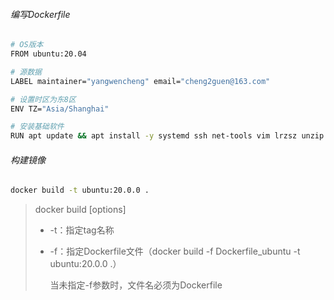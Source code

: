 ###### 编写Dockerfile

```bash
# OS版本
FROM ubuntu:20.04

# 源数据
LABEL maintainer="yangwencheng" email="cheng2guen@163.com"

# 设置时区为东8区
ENV TZ="Asia/Shanghai"

# 安装基础软件
RUN apt update && apt install -y systemd ssh net-tools vim lrzsz unzip
```

###### 构建镜像

```bash
docker build -t ubuntu:20.0.0 .
```

> docker build [options]
>
> - -t：指定tag名称
>
> - -f：指定Dockerfile文件（docker build -f Dockerfile_ubuntu -t ubuntu:20.0.0 .）
>
>   当未指定-f参数时，文件名必须为Dockerfile

